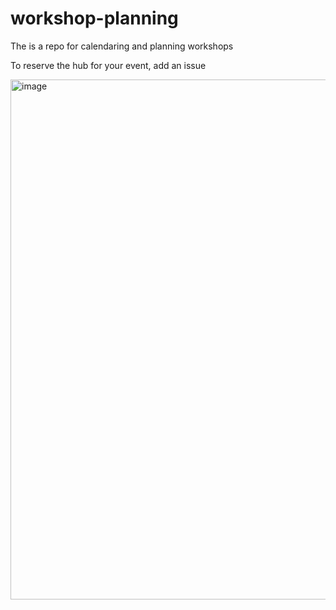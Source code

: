 # workshop-planning
The is a repo for calendaring and planning workshops

To reserve the hub for your event, add an issue 

<img width="832" alt="image" src="https://github.com/user-attachments/assets/1bd730dd-77ea-4b07-aafb-2216d62a6815" />

